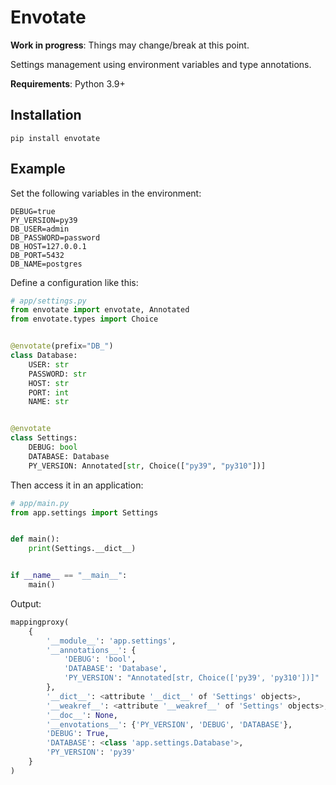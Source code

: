 # Envotate

**Work in progress**: Things may change/break at this point.

Settings management using environment variables and type annotations.

**Requirements**: Python 3.9+

## Installation

```shell
pip install envotate
```

## Example

Set the following variables in the environment:

```shell
DEBUG=true
PY_VERSION=py39
DB_USER=admin
DB_PASSWORD=password
DB_HOST=127.0.0.1
DB_PORT=5432
DB_NAME=postgres
```

Define a configuration like this:

```python
# app/settings.py
from envotate import envotate, Annotated
from envotate.types import Choice


@envotate(prefix="DB_")
class Database:
    USER: str
    PASSWORD: str
    HOST: str
    PORT: int
    NAME: str


@envotate
class Settings:
    DEBUG: bool
    DATABASE: Database
    PY_VERSION: Annotated[str, Choice(["py39", "py310"])]

```

Then access it in an application:

```python
# app/main.py
from app.settings import Settings


def main():
    print(Settings.__dict__)


if __name__ == "__main__":
    main()

```

Output:

```python
mappingproxy(
    {
        '__module__': 'app.settings',
        '__annotations__': {
            'DEBUG': 'bool', 
            'DATABASE': 'Database', 
            'PY_VERSION': "Annotated[str, Choice(['py39', 'py310'])]"
        },
        '__dict__': <attribute '__dict__' of 'Settings' objects>,
        '__weakref__': <attribute '__weakref__' of 'Settings' objects>,
        '__doc__': None,
        '__envotations__': {'PY_VERSION', 'DEBUG', 'DATABASE'},
        'DEBUG': True,
        'DATABASE': <class 'app.settings.Database'>,
        'PY_VERSION': 'py39'
    }
)
```
